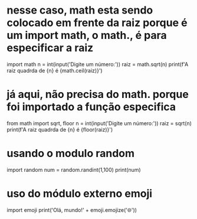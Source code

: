 # nesse caso, math esta sendo colocado em frente da raiz porque é um import math, o math., é para especificar a raiz
import math
n = int(input('Digite um número:'))
raiz = math.sqrt(n)
print(f'A raiz quadrda de {n} é {math.ceil(raiz)}')

# já aqui, não precisa do math. porque foi importado a função especifica
from math import sqrt, floor
n = int(input('Digite um número:'))
raiz = sqrt(n)
print(f'A raiz quadrda de {n} é {floor(raiz)}')

# usando o modulo random
import random
num = random.randint(1,100)
print(num)

# uso do módulo externo emoji
import emoji
print('Olá, mundo!' + emoji.emojize(':globe_with_meridians:'))
